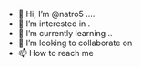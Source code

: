 - 👋 Hi, I’m @natro5 ....
- 👀 I’m interested in .
- 🌱 I’m currently learning ..
- 💞️ I’m looking to collaborate on 
- 📫 How to reach me 

<!---
natro5/natro5 is a ✨ special ✨ repository because its `README.md` (this file) appears on your GitHub profile.
You can click the Preview link to take a look at your changes.
--->
